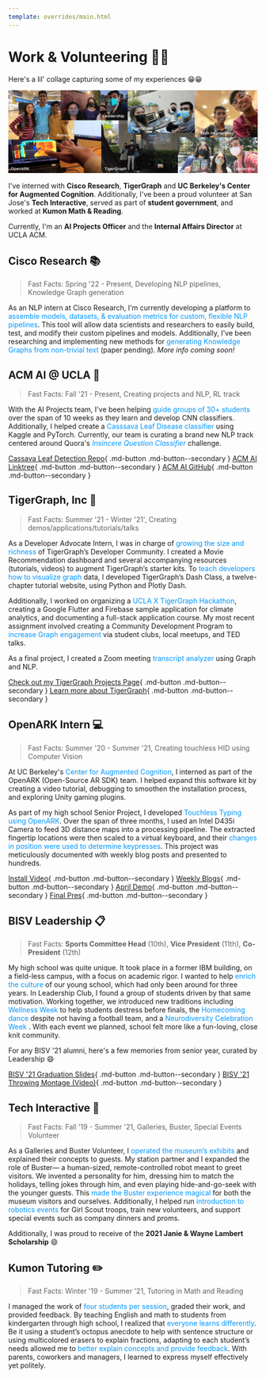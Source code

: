```yaml
---
template: overrides/main.html
---
```


# **Work & Volunteering 👨‍🔧**

Here's a lil' collage capturing some of my experiences 😁😁

![Experience Banner](../assets/images/ExperienceBanner.svg)

I've interned with **Cisco Research**, **TigerGraph** and **UC Berkeley's Center for Augmented Cognition**. Additionally, I've been a proud volunteer at San Jose's **Tech Interactive**, served as part of **student government**, and worked at **Kumon Math & Reading**.

Currently, I'm an **AI Projects Officer** and the **Internal Affairs Director** at UCLA ACM.


## **Cisco Research** 📚

> Fast Facts: Spring '22 - Present, Developing NLP pipelines, Knowledge Graph generation

As an NLP intern at Cisco Research, I'm currently developing a platform to <font color=#0096FF>assemble models, datasets, & evaluation metrics for custom, flexible NLP pipelines</font>. This tool will allow data scientists and researchers to easily build, test, and modify their custom pipelines and models. Additionally, I've been researching and implementing new methods for <font color=#0096FF>generating Knowledge Graphs from non-trivial text</font> (paper pending). *More info coming soon!*



## **ACM AI @ UCLA** 🧠

> Fast Facts: Fall '21 - Present, Creating projects and NLP, RL track

With the AI Projects team, I've been helping <font color=#0096FF>guide groups of 30+ students</font> over the span of 10 weeks as they learn and develop CNN classifiers. Additionally, I helped create a <font color=#0096FF>Casssava Leaf Disease classifier</font> using Kaggle and PyTorch. Currently, our team is curating a brand new NLP track centered around Quora's <font color=#0096FF>*Insincere Question Classifier*</font> challenge.

[Cassava Leaf Detection Repo](https://github.com/uclaacmai/leaf-us-alone){ .md-button .md-button--secondary } [ACM AI Linktree](https://linktr.ee/acm_ai_ucla){ .md-button .md-button--secondary } [ACM AI GitHub](https://github.com/uclaacmai){ .md-button .md-button--secondary }



## **TigerGraph, Inc** 🐯

> Fast Facts: Summer '21 - Winter '21', Creating demos/applications/tutorials/talks

As a Developer Advocate Intern, I was in charge of <font color=#0096FF> growing the size and richness </font> of TigerGraph’s Developer Community. I created a Movie Recommendation dashboard and several accompanying resources (tutorials, videos) to augment TigerGraph’s starter kits. To <font color=#0096FF>teach developers how to visualize graph</font> data, I developed TigerGraph’s Dash Class, a twelve-chapter tutorial website, using Python and Plotly Dash.

Additionally, I worked on organizing a <font color=#0096FF>UCLA X TigerGraph Hackathon</font>, creating a Google Flutter and Firebase sample application for climate analytics, and documenting a full-stack application course. My most recent assignment involved creating a Community Development Program to <font color=#0096FF>increase Graph engagement</font> via student clubs, local meetups, and TED talks.

As a final project, I created a Zoom meeting <font color=#0096FF>transcript analyzer</font> using Graph and NLP.

[Check out my TigerGraph Projects Page](../02_projects-02/){ .md-button .md-button--secondary } [Learn more about TigerGraph](https://www.tigergraph.com/){ .md-button .md-button--secondary }


## **OpenARK Intern** 💻

> Fast Facts: Summer '20 - Summer '21, Creating touchless HID using Computer Vision

At UC Berkeley's <font color=#0096FF>Center for Augmented Cognition</font>, I interned as part of the OpenARK (Open-Source AR SDK) team. I helped expand this software kit by creating a video tutorial, debugging to smoothen the installation process, and exploring Unity gaming plugins.

As part of my high school Senior Project, I developed <font color=#0096FF>Touchless Typing using OpenARK</font>. Over the span of three months, I used an Intel D435i Camera to feed 3D distance maps into a processing pipeline. The extracted fingertip locations were then scaled to a virtual keyboard, and their <font color=#0096FF>changes in position were used to determine keypresses</font>. This project was meticulously documented with weekly blog posts and presented to hundreds.

[Install Video](https://www.youtube.com/watch?v=EPWCvhgbDUo){ .md-button .md-button--secondary } [Weekly Blogs](https://siliconvalley.basisindependent.com/author/advitd/){ .md-button .md-button--secondary } [April Demo](https://www.youtube.com/watch?v=k-mFn8TXHwk){ .md-button .md-button--secondary } [Final Pres](https://www.youtube.com/watch?v=bBBakv3yQ00){ .md-button .md-button--secondary }


## **BISV Leadership** 📋

> Fast Facts: **Sports Committee Head** (10th), **Vice President** (11th), **Co-President** (12th)

My high school was quite unique. It took place in a former IBM building, on a field-less campus, with a focus on academic rigor. I wanted to help <font color=#0096FF>enrich the culture </font> of our young school, which had only been around for three years. In Leadership Club, I found a group of students driven by that same motivation. Working together, we introduced new traditions including <font color=#0096FF>Wellness Week</font> to help students destress before finals, the <font color=#0096FF>Homecoming dance</font> despite not having a football team, and a <font color=#0096FF> Neurodiversity Celebration Week </font>. With each event we planned, school felt more like a fun-loving, close knit community.

For any BISV '21 alumni, here's a few memories from senior year, curated by Leadership 😄

[BISV '21 Graduation Slides](https://drive.google.com/file/d/10SvEGokmHkNtQSEIvu-meo8Jro90fAE0/view?usp=sharing){ .md-button .md-button--secondary } [BISV '21 Throwing Montage (Video)](https://drive.google.com/file/d/1O9pNZL_qBKFmL_e9nAbfp_ZgrxWORhdi/view?usp=sharing){ .md-button .md-button--secondary }


## **Tech Interactive** 🤖

> Fast Facts: Fall '19 - Summer '21, Galleries, Buster, Special Events Volunteer

As a Galleries and Buster Volunteer, I <font color=#0096FF>operated the museum’s exhibits</font> and explained their concepts to guests. My station partner and I expanded the role of Buster— a human-sized, remote-controlled robot meant to greet visitors. We invented a personality for him, dressing him to match the holidays, telling jokes through him, and even playing hide-and-go-seek with the younger guests. This <font color=#0096FF>made the Buster experience magical</font> for both the museum visitors and ourselves. Additionally, I helped run <font color=#0096FF>introduction to robotics events</font> for Girl Scout troops, train new volunteers, and support special events such as company dinners and proms.

Additionally, I was proud to receive of the **2021 Janie & Wayne Lambert Scholarship** 😄


## **Kumon Tutoring** ✏️

> Fast Facts: Winter '19 - Summer '21, Tutoring in Math and Reading

I managed the work of <font color=#0096FF>four students per session</font>, graded their work, and provided feedback. By teaching English and math to students from kindergarten through high school, I realized that <font color=#0096FF>everyone learns differently</font>. Be it using a student’s octopus anecdote to help with sentence structure or using multicolored erasers to explain fractions, adapting to each student’s needs allowed me to <font color=#0096FF>better explain concepts and provide feedback</font>. With parents, coworkers and managers, I learned to express myself effectively yet politely.

&nbsp; &nbsp;
